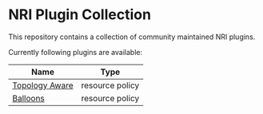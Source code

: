 # NRI Plugin Collection

This repository contains a collection of community maintained NRI plugins.

Currently following plugins are available:

| Name           | Type |
|----------------|:-----:|
| [Topology Aware][1] |  resource policy |
| [Balloons][1]       |  resource policy |

[1]: http://github.com/containers/nri-plugins/blob/main/docs/README-resource-policy.md
